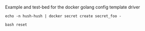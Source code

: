 Example and test-bed for the docker golang config template driver

```
echo -n hush-hush | docker secret create secret_foo -

bash reset
```
